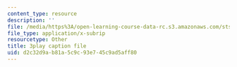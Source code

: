 ```yaml
---
content_type: resource
description: ''
file: /media/https%3A/open-learning-course-data-rc.s3.amazonaws.com/sts-050-the-history-of-mit-spring-2011/d2c32d9ab81a5c9c93e745c9ad5aff80_RwDQWPhNZ8U.vtt
file_type: application/x-subrip
resourcetype: Other
title: 3play caption file
uid: d2c32d9a-b81a-5c9c-93e7-45c9ad5aff80
---
```


